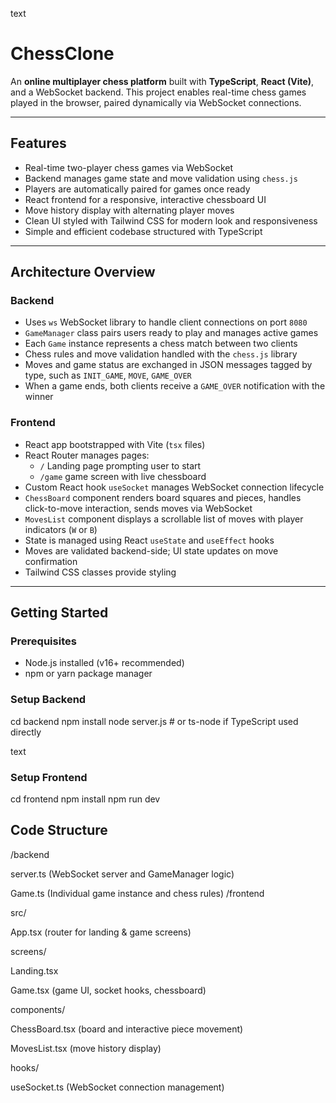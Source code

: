 text
# ChessClone

An **online multiplayer chess platform** built with **TypeScript**, **React (Vite)**, and a WebSocket backend. This project enables real-time chess games played in the browser, paired dynamically via WebSocket connections.

---

## Features

- Real-time two-player chess games via WebSocket
- Backend manages game state and move validation using `chess.js`
- Players are automatically paired for games once ready
- React frontend for a responsive, interactive chessboard UI
- Move history display with alternating player moves
- Clean UI styled with Tailwind CSS for modern look and responsiveness
- Simple and efficient codebase structured with TypeScript

---

## Architecture Overview

### Backend

- Uses `ws` WebSocket library to handle client connections on port `8080`
- `GameManager` class pairs users ready to play and manages active games
- Each `Game` instance represents a chess match between two clients
- Chess rules and move validation handled with the `chess.js` library
- Moves and game status are exchanged in JSON messages tagged by type, such as `INIT_GAME`, `MOVE`, `GAME_OVER`
- When a game ends, both clients receive a `GAME_OVER` notification with the winner

### Frontend

- React app bootstrapped with Vite (`tsx` files)
- React Router manages pages:
  - `/` Landing page prompting user to start
  - `/game` game screen with live chessboard
- Custom React hook `useSocket` manages WebSocket connection lifecycle
- `ChessBoard` component renders board squares and pieces, handles click-to-move interaction, sends moves via WebSocket
- `MovesList` component displays a scrollable list of moves with player indicators (`W` or `B`)
- State is managed using React `useState` and `useEffect` hooks
- Moves are validated backend-side; UI state updates on move confirmation
- Tailwind CSS classes provide styling

---

## Getting Started

### Prerequisites

- Node.js installed (v16+ recommended)
- npm or yarn package manager

### Setup Backend

cd backend
npm install
node server.js # or ts-node if TypeScript used directly

text

### Setup Frontend

cd frontend
npm install
npm run dev


## Code Structure

/backend

server.ts (WebSocket server and GameManager logic)

Game.ts (Individual game instance and chess rules)
/frontend

src/

App.tsx (router for landing & game screens)

screens/

Landing.tsx

Game.tsx (game UI, socket hooks, chessboard)

components/

ChessBoard.tsx (board and interactive piece movement)

MovesList.tsx (move history display)

hooks/

useSocket.ts (WebSocket connection management)
